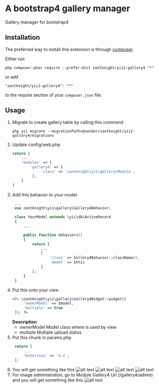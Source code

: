 A bootstrap4 gallery manager
============================
Gallery manager for bootstrap4

Installation
------------

The preferred way to install this extension is through [composer](http://getcomposer.org/download/).

Either run

```
php composer.phar require --prefer-dist zantknight/yii2-gallery4 "*"
```

or add

```
"zantknight/yii2-gallery4": "*"
```

to the require section of your `composer.json` file.


Usage
-----
1. Migrate to create gallery table  by calling this command
   ```
   php yii migrate --migrationPath=@vendor/zantknight/yii2-gallery4/migrations
   ```
2. Update config/web.php
   ```php
   return [
       ...
       'modules' => [
           'gallery4' => [
                'class' => 'zantknight\yii\gallery\Module',
            ],
       ]
   ]
   ```
3. Add this behavior to your model
   ```php
    ...
    use zantknight\yii\gallery\Gallery4Behavior;

    class YourModel extends \yii\db\ActiveRecord
    {
        ...

        public function behaviors()
        {
            return [
                ...
                [
                    'class' => Gallery4Behavior::className(),
                    'model' => $this
                ]
            ];
        }
    }
   ```
4. Put this onto your view
   ```php
   <?= \zantknight\yii\gallery\Gallery4Widget::widget([
        'ownerModel' => $model,
        'multiple' => true
    ]); ?>
   ```
   **Description**
   - ownerModel
     Model class where is used by view 
   - multiple
     Multiple upload status
5. Put this chunk in params.php
   ```php
    return [
        ...
        'bsVersion' => '4.x',
    ];
   ```
6. You will get something like this
   ![alt text](https://i.postimg.cc/rmLKSSH9/1.png)
   ![alt text](https://i.postimg.cc/G3DnWWH9/2.png)
   ![alt text](https://i.postimg.cc/pXYbTKQH/3.png)
   ![alt text](https://i.postimg.cc/9QJ6PVNg/4.png)
7. For image administration, go to Module Gallery4 Url (/gallery4/admin) and you will get something like this
   ![alt text](https://i.postimg.cc/Yqdy4RPQ/5.png)